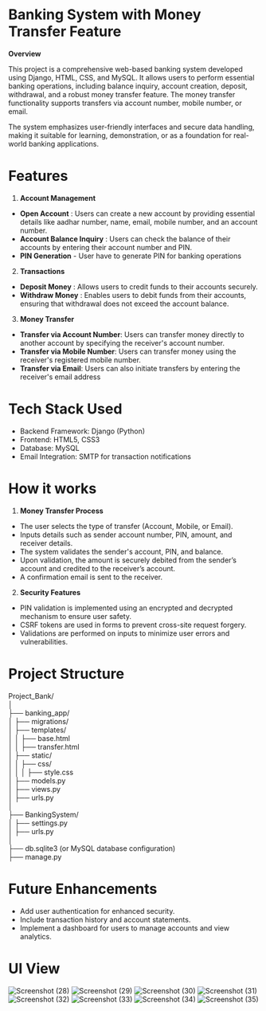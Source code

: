 # Banking System with Money Transfer Feature

**Overview**

This project is a comprehensive web-based banking system developed using Django, HTML, CSS, and MySQL. It allows users to perform essential banking operations, including balance inquiry, account creation, deposit, withdrawal, and a robust money transfer feature. The money transfer functionality supports transfers via account number, mobile number, or email.

The system emphasizes user-friendly interfaces and secure data handling, making it suitable for learning, demonstration, or as a foundation for real-world banking applications.

# Features

1. **Account Management**
-  **Open Account** : Users can create a new account by providing essential details like aadhar number, name, email, mobile number, and an account number.
-  **Account Balance Inquiry** : Users can check the balance of their accounts by entering their account number and PIN.
-  **PIN Generation** - User have to generate PIN for banking operations

2. **Transactions**
-  **Deposit Money** : Allows users to credit funds to their accounts securely.
-  **Withdraw Money** : Enables users to debit funds from their accounts, ensuring that withdrawal does not exceed the account balance.

3. **Money Transfer**
-  **Transfer via Account Number**: Users can transfer money directly to another account by specifying the receiver's account number.
-  **Transfer via Mobile Number**: Users can transfer money using the receiver's registered mobile number.
-  **Transfer via Email**: Users can also initiate transfers by entering the receiver's email address

# Tech Stack Used

-  Backend Framework: Django (Python)
-  Frontend: HTML5, CSS3
-  Database: MySQL
-  Email Integration: SMTP for transaction notifications

# How it works
1. **Money Transfer Process**
-  The user selects the type of transfer (Account, Mobile, or Email).
-  Inputs details such as sender account number, PIN, amount, and receiver details.
-  The system validates the sender's account, PIN, and balance.
-  Upon validation, the amount is securely debited from the sender’s account and credited to the receiver’s account.
-  A confirmation email is sent to the receiver.

2. **Security Features**
-  PIN validation is implemented using an encrypted and decrypted mechanism to ensure user safety.
-  CSRF tokens are used in forms to prevent cross-site request forgery.
-  Validations are performed on inputs to minimize user errors and vulnerabilities.


# Project Structure
Project_Bank/ <br>
│ <br>
├── banking_app/ <br>
│   ├── migrations/ <br>
│   ├── templates/ <br>
│   │   ├── base.html <br>
│   │   ├── transfer.html <br>
│   ├── static/ <br>
│   │   ├── css/ <br>
│   │   │   ├── style.css <br>
│   ├── models.py <br>
│   ├── views.py <br>
│   ├── urls.py <br>
│ <br>
├── BankingSystem/ <br>
│   ├── settings.py <br>
│   ├── urls.py <br>
│ <br>
├── db.sqlite3 (or MySQL database configuration) <br>
├── manage.py <br>

# Future Enhancements

-  Add user authentication for enhanced security.
-  Include transaction history and account statements.
-  Implement a dashboard for users to manage accounts and view analytics.

# UI View
![Screenshot (28)](https://github.com/user-attachments/assets/2afe1269-39bd-428a-a276-aaca4fb876c7)
![Screenshot (29)](https://github.com/user-attachments/assets/2c0ece97-7752-43c2-a1c6-3862baf03845)
![Screenshot (30)](https://github.com/user-attachments/assets/c50072e3-d3c5-4d49-a5d7-93bac7c825a7)
![Screenshot (31)](https://github.com/user-attachments/assets/88310441-8de0-46bb-a621-2cd7db03de30)
![Screenshot (32)](https://github.com/user-attachments/assets/afaaebe5-21b7-48f8-be0e-567767ab5757)
![Screenshot (33)](https://github.com/user-attachments/assets/e54ce47d-78de-4917-8c86-a48a175af73c)
![Screenshot (34)](https://github.com/user-attachments/assets/4675f14f-ad60-48e6-81f6-1b537fda9c82)
![Screenshot (35)](https://github.com/user-attachments/assets/ac451a73-b13b-46d4-8c31-d7acb8cb8760)
